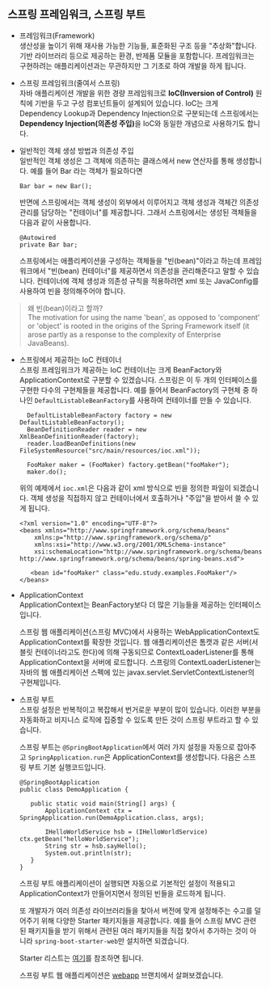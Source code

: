 ## 스프링 프레임워크, 스프링 부트
 
* 프레임워크(Framework)  
생산성을 높이기 위해 재사용 가능한 기능들, 표준화된 구조 등을 "추상화"합니다. 기반 라이브러리 등으로 제공하는 환경, 반제품 모듈을 포함합니다. 
프레임워크는 구현하려는 애플리케이션과는 무관하지만 그 기초로 하여 개발을 하게 됩니다.
 
* 스프링 프레임워크(줄여서 스프링)  
자바 애플리케이션 개발을 위한 경량 프레임워크로 <b>IoC(Inversion of Control)</b> 원칙에 기반을 두고 
구성 컴포넌트들이 설계되어 있습니다. IoC는 크게 Dependency Lookup과 Dependency Injection으로 구분되는데 스프링에서는 <b>Dependency Injection(의존성 주입)</b>을 
IoC와 동일한 개념으로 사용하기도 합니다.

* 일반적인 객체 생성 방법과 의존성 주입  
일반적인 객체 생성은 그 객체에 의존하는 클래스에서 new 연산자를 통해 생성합니다. 예를 들어 Bar 라는 객체가 필요하다면
   ```
   Bar bar = new Bar();

   ```

   반면에 스프링에서는 객체 생성이 외부에서 이루어지고 객체 생성과 객체간 의존성 관리를 담당하는 "컨테이너"를 제공합니다. 그래서 스프링에서는 
생성된 객체들을 다음과 같이 사용합니다.
   ```
   @Autowired
   private Bar bar;

   ```
   스프링에서는 애플리케이션을 구성하는 객체들을 "빈(bean)"이라고 하는데 프레임워크에서 "빈(bean) 컨테이너"를 제공하면서 의존성을 관리해준다고 말할 수 있습니다. 컨테이너에 객체 생성과 
   의존성 규칙을 적용하려면 xml 또는 JavaConfig를 사용하여 빈을 정의해주어야 합니다. 

>왜 빈(bean)이라고 할까?<br/>
The motivation for using the name 'bean', as opposed to 'component' or 'object' is rooted in the origins of the Spring Framework itself (it arose partly as a response to the complexity of Enterprise JavaBeans).
   
* 스프링에서 제공하는 IoC 컨테이너  
   스프링 프레임워크가 제공하는 IoC 컨테이너는 크게 BeanFactory와 ApplicationContext로 구분할 수 있겠습니다. 스프링은 이 두 개의 인터페이스를 구현한 다수의 
   구현체들을 제공합니다. 예를 들어서 BeanFactory의 구현체 중 하나인 `DefaultListableBeanFactory`를 사용하여 컨테이너를 만들 수 있습니다.

   ```   
     DefaultListableBeanFactory factory = new DefaultListableBeanFactory();
     BeanDefinitionReader reader = new XmlBeanDefinitionReader(factory);
     reader.loadBeanDefinitions(new FileSystemResource("src/main/resources/ioc.xml"));

     FooMaker maker = (FooMaker) factory.getBean("fooMaker"); 
     maker.do();
   
   ```
   위의 예제에서 `ioc.xml`은 다음과 같이 xml 방식으로 빈을 정의한 파일이 되겠습니다. 객체 생성을 직접하지 않고 컨테이너에서 호출하거나 "주입"을 받아서 쓸 수 있게 됩니다.

   ```
   <?xml version="1.0" encoding="UTF-8"?>
   <beans xmlns="http://www.springframework.org/schema/beans"
       xmlns:p="http://www.springframework.org/schema/p"
       xmlns:xsi="http://www.w3.org/2001/XMLSchema-instance"
       xsi:schemaLocation="http://www.springframework.org/schema/beans http://www.springframework.org/schema/beans/spring-beans.xsd">

      <bean id="fooMaker" class="edu.study.examples.FooMaker"/>
   </beans>
   ```
   
* ApplicationContext  
   ApplicationContext는 BeanFactory보다 더 많은 기능들을 제공하는 인터페이스입니다.  
   
   스프링 웹 애플리케이션(스프링 MVC)에서 사용하는 WebApplicationContext도 ApplicationContext를 확장한 것입니다. 웹 애플리케이션은 톰캣과 같은 서버(서블릿 컨테이너라고도 한다)에 의해 구동되므로 
   ContextLoaderListener를 통해 ApplicationContext을 서버에 로드합니다. 스프링의 ContextLoaderListener는 자바의 웹 애플리케이션 스펙에 있는 javax.servlet.ServletContextListener의 구현체입니다.
   
* 스프링 부트  
   스프링 설정은 반복적이고 복잡해서 번거로운 부분이 많이 있습니다. 이러한 부분을 자동화하고 비지니스 로직에 집중할 수 있도록 만든 것이 스프링 부트라고 할 수 있습니다. 
   
   스프링 부트는 `@SpringBootApplication`에서 여러 가지 설정을 자동으로 잡아주고 `SpringApplication.run`은 ApplicationContext를 생성합니다.
   다음은 스프링 부트 기본 실행코드입니다.
   
   ```
   @SpringBootApplication
   public class DemoApplication {

      public static void main(String[] args) {
          ApplicationContext ctx = SpringApplication.run(DemoApplication.class, args);
        
          IHelloWorldService hsb = (IHelloWorldService) ctx.getBean("helloWorldService");
          String str = hsb.sayHello();        
          System.out.println(str);        
      }   
   }
   ```
   
   스프링 부트 애플리케이션이 실행되면 자동으로 기본적인 설정이 적용되고 ApplicationContext가 만들어지면서 정의된 빈들을 로드하게 됩니다. 
   
   또 개발자가 여러 의존성 라이브러리들을 찾아서 버전에 맞게 설정해주는 수고를 덜어주기 위해 다양한 Starter 패키지들을 제공합니다. 예를 들어 스프링 MVC 관련된 패키지들을 
   받기 위해서 관련된 여러 패키지들을 직접 찾아서 추가하는 것이 아니라 `spring-boot-starter-web`만 설치하면 되겠습니다.
   
   Starter 리스트는 [여기](https://docs.spring.io/spring-boot/docs/current/reference/htmlsingle/#using-boot-starter)를 참조하면 됩니다.
   
   스프링 부트 웹 애플리케이션은 [webapp](https://github.com/kate-foo/SimpleSpringBoot/tree/webapp) 브랜치에서 살펴보겠습니다. 
   
   
   